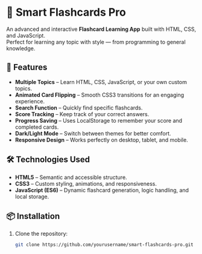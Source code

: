# 🧠 Smart Flashcards Pro

An advanced and interactive **Flashcard Learning App** built with HTML, CSS, and JavaScript.  
Perfect for learning any topic with style — from programming to general knowledge.

## 🚀 Features
- **Multiple Topics** – Learn HTML, CSS, JavaScript, or your own custom topics.
- **Animated Card Flipping** – Smooth CSS3 transitions for an engaging experience.
- **Search Function** – Quickly find specific flashcards.
- **Score Tracking** – Keep track of your correct answers.
- **Progress Saving** – Uses LocalStorage to remember your score and completed cards.
- **Dark/Light Mode** – Switch between themes for better comfort.
- **Responsive Design** – Works perfectly on desktop, tablet, and mobile.

## 🛠️ Technologies Used
- **HTML5** – Semantic and accessible structure.
- **CSS3** – Custom styling, animations, and responsiveness.
- **JavaScript (ES6)** – Dynamic flashcard generation, logic handling, and local storage.

## 📦 Installation
1. Clone the repository:
   ```bash
   git clone https://github.com/yourusername/smart-flashcards-pro.git
